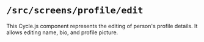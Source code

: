# `/src/screens/profile/edit`

This Cycle.js component represents the editing of person's profile details. It allows editing name, bio, and profile picture.
